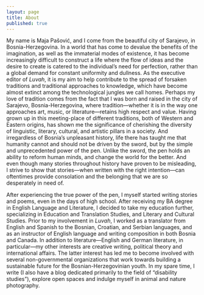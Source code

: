 ```yaml
---
layout: page
title: About
published: true
---
```



<span class="versal i9">M</span>y name is Maja Pašović, and I come from the beautiful city of Sarajevo, in Bosnia-Herzegovina. In a world that has come to devalue the benefits of the imagination, as well as the immaterial modes of
existence, it has become increasingly difficult to construct a life where the flow of ideas and the desire to create is catered to the individual’s need for perfection, rather than a global demand for constant uniformity and dullness. As the executive editor of *Luvah*, it is my aim to help contribute to the spread of forsaken traditions and traditional approaches to knowledge, which have become almost extinct among the technological jungles we call homes. Perhaps my love of
tradition comes from the fact that I was born and raised in the city of
Sarajevo, Bosnia-Herzegovina, where tradition—whether it is in the way
one approaches art, music, or literature—retains high respect and value.
Having grown up in this meeting-place of different traditions, both of
Western and Eastern origins, has shown me the significance of cherishing
the diversity of linguistic, literary, cultural, and artistic pillars in
a society. And irregardless of Bosnia’s unpleasant history, life there
has taught me that humanity cannot and should not be driven by the
sword, but by the simple and unprecedented power of the pen. Unlike the
sword, the pen holds an ability to reform human minds, and change the
world for the better. And even though many stories throughout history
have proven to be misleading, I strive to show that stories—when written
with the right intention—can oftentimes provide consolation and the
belonging that we are so desperately in need of.

After experiencing the true power of the pen, I myself started writing
stories and poems, even in the days of high school. After receiving my
BA degree in English Language and Literature, I decided to take my
education further, specializing in Education and Translation Studies,
and Literary and Cultural Studies. Prior to my involvement in *Luvah*, I
worked as a translator from English and Spanish to the Bosnian,
Croatian, and Serbian languages, and as an instructor of English
language and writing composition in both Bosnia and Canada. In addition
to literature—English and German literature, in particular—my other
interests are creative writing, political theory and international
affairs. The latter interest has led me to become involved with several
non-governmental organizations that work towards building a sustainable
future for the Bosnian-Herzegovinian youth. In my spare time, I write (I
also have a blog dedicated primarily to the field of “disability
studies”), explore open spaces and indulge myself in animal and nature
photography.
